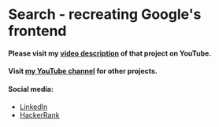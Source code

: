 # Search - recreating Google's frontend

#### Please visit my [video description](https://youtu.be/yyB4d6VLNc0) of that project on YouTube.
#### Visit [my YouTube channel](https://youtube.com/user/bdkamil95) for other projects.

#### Social media:
* [LinkedIn](https://www.linkedin.com/in/kamilbednarski/)
* [HackerRank](https://www.hackerrank.com/kamilbednarski)
